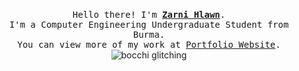<p align="center">
  <br>
  <samp>
    Hello there! I'm <b><a rel="nofollow noopener noreferrer" target="_blank" href="https://github.com/zarnihlawn">Zarni Hlawn</a></b>.<br>
    I'm a Computer Engineering Undergraduate Student from Burma.<br>
    You can view more of my work at 
    <a rel="nofollow noopener noreferrer" target="_blank" href="https://zarnihlawn.netlify.app/">Portfolio Website</a>.
    <br>
  </samp>
  <img src="https://media.tenor.com/_DP3L9R9cMcAAAAi/bocchi-the-rock.gif" alt="bocchi glitching" />
</p>
